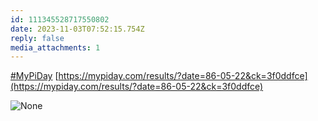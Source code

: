 ```yaml
---
id: 111345528717550802
date: 2023-11-03T07:52:15.754Z
reply: false
media_attachments: 1
---
```


[#MyPiDay](https://e5n.cc/tags/MyPiDay) [https://mypiday.com/results/?date=86-05-22&ck=3f0ddfce](https://mypiday.com/results/?date=86-05-22&ck=3f0ddfce)

![None](https://files.e5n.cc/media_attachments/files/111/345/528/545/701/601/original/5b96ec9f9b3826fd.png)
